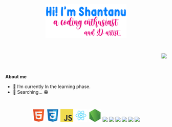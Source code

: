 <p align="center"><a href="https://github.com/amShantanu"><img width="50%" src=".\Assets\readmeHeader.png" /></a></p> <br>

<p align="right">
<a href="mailto:kichooshan22@gmail.com">
<code><img src="https://img.shields.io/badge/Gmail-D14836?style=for-the-badge&logo=gmail&logoColor=white&link" /></code>
    </a>
    </p>
    
<br />

**About me**

- 🌱 I’m currently In the learning phase.
- 💼 Searching... 😁

<!-- - ❤  I'm a self-taught passionate 3d modeler -->

<br />
<p align="center">
<code><img height="40" src="https://raw.githubusercontent.com/devicons/devicon/2ae2a900d2f041da66e950e4d48052658d850630/icons/html5/html5-original.svg"></code>
<code><img height="40" src="https://raw.githubusercontent.com/devicons/devicon/2ae2a900d2f041da66e950e4d48052658d850630/icons/css3/css3-original.svg"></code>
<code><img height="40" src="https://raw.githubusercontent.com/github/explore/80688e429a7d4ef2fca1e82350fe8e3517d3494d/topics/javascript/javascript.png"></code>
<code><img height="40" src="https://raw.githubusercontent.com/github/explore/80688e429a7d4ef2fca1e82350fe8e3517d3494d/topics/react/react.png"></code>
<code><img height="40" src="https://raw.githubusercontent.com/devicons/devicon/2ae2a900d2f041da66e950e4d48052658d850630/icons/nodejs/nodejs-original.svg"></code>
<code><img height="40" src="https://upload.wikimedia.org/wikipedia/commons/3/34/Microsoft_Office_Excel_%282019%E2%80%93present%29.svg"></code>
<code><img height="40" src="https://upload.wikimedia.org/wikipedia/commons/0/0c/Blender_logo_no_text.svg"></code>
<code><img height="40" src="https://upload.wikimedia.org/wikipedia/commons/4/45/The_GIMP_icon_-_gnome.svg"></code>
<code><img height="40" src="https://upload.wikimedia.org/wikipedia/commons/4/40/Adobe_Premiere_Pro_CC_icon.svg"></code>
<code><img height="40" src="https://upload.wikimedia.org/wikipedia/commons/a/af/Adobe_Photoshop_CC_icon.svg"></code>
<code><img height="40" src="https://uxwing.com/wp-content/themes/uxwing/download/brands-and-social-media/adobe-substance-3d-painter-icon.png"></code>
    <!-- <code><img height="40" src="https://raw.githubusercontent.com/devicons/devicon/2ae2a900d2f041da66e950e4d48052658d850630/icons/redux/redux-original.svg"></code> -->

</p>

<div align="center">
<img src="https://komarev.com/ghpvc/?username=amShantanu&style=flat-square&color=blue" alt=""/>
</div>
